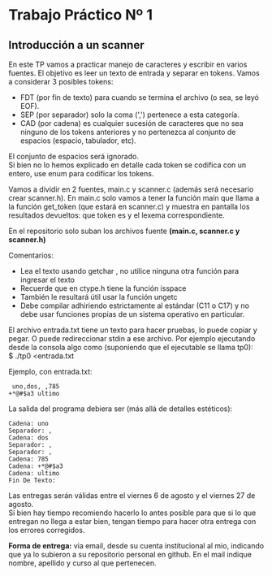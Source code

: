 # Trabajo Práctico Nº 1  
## Introducción a un scanner  
  En este TP vamos a practicar manejo de caracteres y escribir en varios fuentes. El objetivo es leer un texto de entrada y separar en tokens. Vamos a considerar 3 posibles tokens:  
* FDT (por fin de texto) para cuando se termina el archivo (o sea, se leyó EOF).  
* SEP (por separador) solo la coma (',') pertenece a esta categoría.  
* CAD (por cadena) es cualquier sucesión de caracteres que no sea ninguno de los tokens anteriores y no pertenezca al conjunto de espacios (espacio, tabulador, etc).  

El conjunto de espacios será ignorado.  
Si bien no lo hemos explicado en detalle cada token se codifica con un entero, use enum para codificar
los tokens.  
  
Vamos a dividir en 2 fuentes, main.c y scanner.c (además será necesario crear scanner.h). En main.c
solo vamos a tener la función main que llama a la función get_token (que estará en scanner.c) y
muestra en pantalla los resultados devueltos: que token es y el lexema correspondiente.  
  
En el repositorio solo suban los archivos fuente **(main.c, scanner.c y scanner.h)**  

Comentarios:  
* Lea el texto usando getchar , no utilice ninguna otra función para ingresar el texto  
* Recuerde que en ctype.h tiene la función isspace  
* También le resultará útil usar la función ungetc  
* Debe compilar adhiriendo estrictamente al estándar (C11 o C17) y no debe usar funciones propias de un sistema operativo en particular.  
  
El archivo entrada.txt tiene un texto para hacer pruebas, lo puede copiar y pegar. O puede redireccionar stdin a ese archivo. Por ejemplo ejecutando desde la consola algo como (suponiendo que el ejecutable se llama tp0):  
$ ./tp0 <entrada.txt  
  
Ejemplo, con entrada.txt:
~~~
 uno,dos, ,785
+*@#$a3 ultimo  
~~~
La salida del programa debiera ser (más allá de detalles estéticos):  
~~~
Cadena: uno  
Separador: ,  
Cadena: dos  
Separador: ,  
Separador: ,  
Cadena: 785  
Cadena: +*@#$a3  
Cadena: ultimo  
Fin De Texto:  
~~~ 
Las entregas serán válidas entre el viernes 6 de agosto y el viernes 27 de agosto.  
Si bien hay tiempo recomiendo hacerlo lo antes posible para que si lo que entregan no llega a estar bien, tengan tiempo para hacer otra entrega con los errores corregidos.  
  
**Forma de entrega:** via email, desde su cuenta institucional al mio, indicando que ya lo subieron a su repositorio personal en github. En el mail indique nombre, apellido y curso al que pertenecen.  
